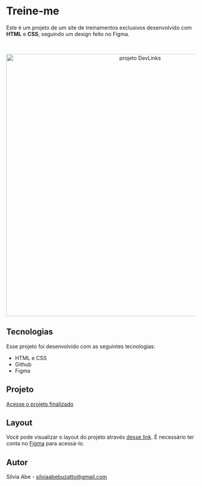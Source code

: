 # Treine-me

<p>
  Este é um projeto de um site de treinamentos exclusivos desenvolvido com <b>HTML</b> e <b>CSS</b>, seguindo um design feito no Figma.
</p>

<br>

<p align="center">
  <img alt="projeto DevLinks" src="https://github.com/user-attachments/assets/00291214-3bdf-4344-accd-406ada261258" width="700">
</p>

## Tecnologias

Esse projeto foi desenvolvido com as seguintes tecnologias:

- HTML e CSS
- Github
- Figma

## Projeto

[Acesse o projeto finalizado](https://github.com/silviaabe/projetorocketseat2)

## Layout

Você pode visualizar o layout do projeto através [desse link](https://www.figma.com/design/9e8oZ7kkjIt5rkNgz9MPtk/Explorer---Projeto-02/duplicate). É necessário ter conta no [Figma](https://figma.com) para acessá-lo.

## Autor

Silvia Abe - silviaabebuzatto@gmail.com
